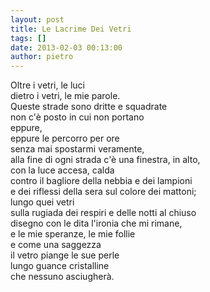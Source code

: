 ```yaml
---
layout: post
title: Le Lacrime Dei Vetri
tags: []
date: 2013-02-03 00:13:00
author: pietro
---
```

Oltre i vetri, le luci<br/>dietro i vetri, le mie parole.<br/>Queste strade sono dritte e squadrate<br/>non c'è posto in cui non portano<br/>eppure,<br/>eppure le percorro per ore<br/>senza mai spostarmi veramente,<br/>alla fine di ogni strada c'è una finestra, in alto,<br/>con la luce accesa, calda<br/>contro il bagliore della nebbia e dei lampioni<br/>e dei riflessi della sera sul colore dei mattoni;<br/>lungo quei vetri<br/>sulla rugiada dei respiri e delle notti al chiuso<br/>disegno con le dita l'ironia che mi rimane,<br/>e le mie speranze, le mie follie<br/>e come una saggezza<br/>il vetro piange le sue perle<br/>lungo guance cristalline<br/>che nessuno asciugherà.
